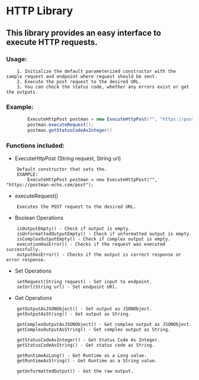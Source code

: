 # HTTP Library

## This library provides an easy interface to execute HTTP requests. 

### Usage:
	
```
    1. Initialize the default parameterized constructor with the sample request and endpoint where request should be sent.
    2. Execute the post request to the desired URL.
    3. You can check the status code, whether any errors exist or get the outputs.
```

### Example:

```java
		ExecuteHttpPost postman = new ExecuteHttpPost("", "https://postman-echo.com/post");
		postman.executeRequest();
        postman.getStatusCodeAsInteger()
```

### Functions included:

* ExecuteHttpPost (String request, String url)

```
	Default constructor that sets the.
	EXAMPLE:
    	ExecuteHttpPost postman = new ExecuteHttpPost("", "https://postman-echo.com/post");
```

* executeRequest()

```
	Executes the POST request to the desired URL.
```

* Boolean Operations
```
	isOutputEmpty() - Check if output is empty.
	isUnformattedOutputEmpty() - Check if unformatted output is empty.
	isComplexOutputEmpty() - Check if complex output is empty.
	executionHasError() - Checks if the request was executed successfully.
	outputHasError() - Checks if the output is correct response or error response.
```

* Set Operations
```
	setRequest(String request) - Set input to endpoint.
	setUrl(String url) - Set endpoint URl.
```

* Get Operations
```
	getOutputAsJSONObject() - Get output as JSONObject.
	getOutputAsString() - Get output as String.
	
   	getComplexOutputAsJSONObject() - Get complex output as JSONObject.
   	getComplexOutputAsString() - Get complex output as String.
    
   	getStatusCodeAsInteger() - Get Status Code As Integer.
	getStatusCodeAsString() - Get status code as String.
   
   	getRuntimeAsLong() - Get Runtime as a Long value.
   	getRuntimeAsString() - Get Runtime as a String value.
    
   	getUnformattedOutput() - Get the raw output.
```
